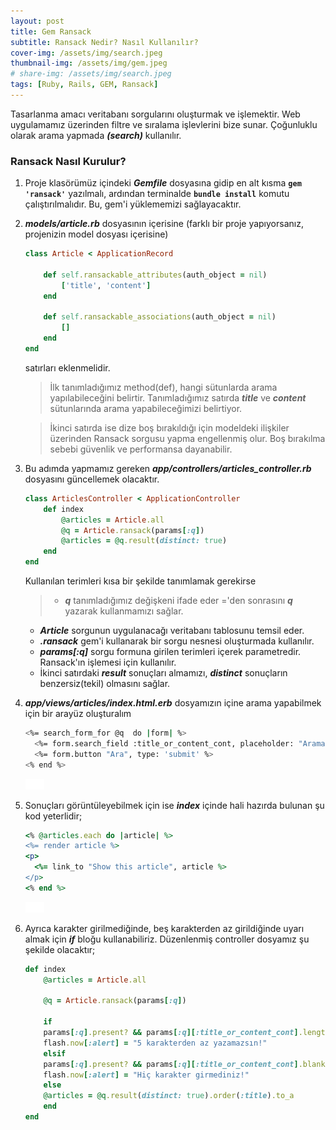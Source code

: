 ```yaml
---
layout: post
title: Gem Ransack
subtitle: Ransack Nedir? Nasıl Kullanılır?
cover-img: /assets/img/search.jpeg
thumbnail-img: /assets/img/gem.jpeg
# share-img: /assets/img/search.jpeg
tags: [Ruby, Rails, GEM, Ransack]
---
```


Tasarlanma amacı veritabanı sorgularını oluşturmak ve işlemektir. Web uygulamamız üzerinden filtre ve sıralama işlevlerini bize sunar. Çoğunluklu olarak arama yapmada _**(search)**_ kullanılır. 

### Ransack Nasıl Kurulur?

1. Proje klasörümüz içindeki **_Gemfile_** dosyasına gidip en alt kısma **`gem 'ransack'`** yazılmalı, ardından terminalde **`bundle install`** komutu çalıştırılmalıdır. Bu, gem'i yüklememizi sağlayacaktır.

2. ***models/article.rb*** dosyasının içerisine (farklı bir proje yapıyorsanız, projenizin model dosyası içerisine) 

    ```ruby
    class Article < ApplicationRecord

        def self.ransackable_attributes(auth_object = nil)
            ['title', 'content']
        end

        def self.ransackable_associations(auth_object = nil)
            []
        end
    end
    ```
    satırları eklenmelidir. 

    >İlk tanımladığımız method(def), hangi sütunlarda arama yapılabileceğini belirtir. Tanımladığımız satırda **_title_** ve **_content_** sütunlarında arama yapabileceğimizi belirtiyor. 

    >İkinci satırda ise dize boş bırakıldığı için modeldeki ilişkiler üzerinden Ransack sorgusu yapma engellenmiş olur. Boş bırakılma sebebi güvenlik ve performansa dayanabilir.

3. Bu adımda yapmamız gereken ***app/controllers/articles_controller.rb*** dosyasını güncellemek olacaktır.

    ```ruby
    class ArticlesController < ApplicationController
        def index
            @articles = Article.all
            @q = Article.ransack(params[:q])    
            @articles = @q.result(distinct: true) 
        end
    end
    ```     

    Kullanılan terimleri kısa bir şekilde tanımlamak gerekirse
    >- ***q*** tanımladığımız değişkeni ifade eder ='den sonrasını ***q*** yazarak kullanmamızı sağlar.
    - ***Article*** sorgunun uygulanacağı veritabanı tablosunu temsil eder.
    - ***.ransack*** gem'i kullanarak bir sorgu nesnesi oluşturmada kullanılır.
    - ***params[:q]*** sorgu formuna girilen terimleri içerek parametredir. Ransack'ın işlemesi için kullanılır.
    - İkinci satırdaki ***result*** sonuçları almamızı, ***distinct*** sonuçların benzersiz(tekil) olmasını sağlar.

4. ***app/views/articles/index.html.erb*** dosyamızın içine arama yapabilmek için bir arayüz oluşturalım

    ```bash
    <%= search_form_for @q  do |form| %>
      <%= form.search_field :title_or_content_cont, placeholder: "Arama..." %>
      <%= form.button "Ara", type: 'submit' %>
    <% end %>
    ```
    ![background](/assets/img/30px.png)

5. Sonuçları görüntüleyebilmek için ise ***index*** içinde hali hazırda bulunan şu kod yeterlidir;

    ```ruby
    <% @articles.each do |article| %>
    <%= render article %>
    <p>
      <%= link_to "Show this article", article %>
    </p>
    <% end %>
    ```
    ![background](/assets/img/30px.png)

6. Ayrıca karakter girilmediğinde, beş karakterden az girildiğinde uyarı almak için ***if*** bloğu kullanabiliriz. Düzenlenmiş controller dosyamız şu şekilde olacaktır;

    ```ruby
    def index
        @articles = Article.all
        
        @q = Article.ransack(params[:q])
        
        if
        params[:q].present? && params[:q][:title_or_content_cont].length > 0 && params[:q][:title_or_content_cont].length < 5
        flash.now[:alert] = "5 karakterden az yazamazsın!"
        elsif
        params[:q].present? && params[:q][:title_or_content_cont].blank?
        flash.now[:alert] = "Hiç karakter girmediniz!"
        else
        @articles = @q.result(distinct: true).order(:title).to_a
        end    
    end
    ```
